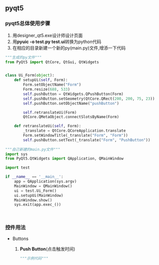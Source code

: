 ## pyqt5

###  pyqt5总体使用步骤

1. 用designer_qt5.exe设计师设计页面
2. 用**pyuic -o test.py test.ui**转换为python代码
3. 在相应的目录新建一个新的py(main.py)文件,增添一下代码

```python
"""生成的py文件"""
from PyQt5 import QtCore, QtGui, QtWidgets


class Ui_Form(object):
    def setupUi(self, Form):
        Form.setObjectName("Form")
        Form.resize(688, 533)
        self.pushButton = QtWidgets.QPushButton(Form)
        self.pushButton.setGeometry(QtCore.QRect(200, 200, 75, 23))
        self.pushButton.setObjectName("pushButton")

        self.retranslateUi(Form)
        QtCore.QMetaObject.connectSlotsByName(Form)

    def retranslateUi(self, Form):
        _translate = QtCore.QCoreApplication.translate
        Form.setWindowTitle(_translate("Form", "Form"))
        self.pushButton.setText(_translate("Form", "PushButton"))
        
"""自己新建的main.py文件"""
import sys
from PyQt5.QtWidgets import QApplication, QMainWindow

import test

if __name__ == '__main__':
    app = QApplication(sys.argv)
    MainWindow = QMainWindow()
    ui = test.Ui_Form()
    ui.setupUi(MainWindow)
    MainWindow.show()
    sys.exit(app.exec_())

        
```



### 控件用法

- Buttons

  1. **Push Button**(点击触发时间)

     ```python
     """示例代码"""
     
     
     
     
     
     
     ```

     

